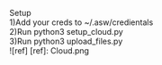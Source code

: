 Setup
</br>
1)Add your creds to ~/.asw/credientals
</br>
2)Run python3 setup_cloud.py
</br>
3)Run python3 upload_files.py
</br>
![ref]
[ref]: Cloud.png
